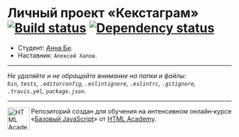 # Личный проект «Кекстаграм» [![Build status][travis-image]][travis-url] [![Dependency status][dependency-image]][dependency-url]

* Студент: [Анна Би](https://up.htmlacademy.ru/javascript/7/user/133081).
* Наставник: `Алексей Хапов`.

---

_Не удаляйте и не обращайте внимание на папки и файлы:_<br>
_`bin`, `tests`, `.editorconfig`, `.eslintignore`, `.eslintrc`, `.gitignore`, `.travis.yml`, `package.json`._

---

<a href="https://htmlacademy.ru/intensive/javascript"><img align="left" width="50" height="50" title="HTML Academy" src="https://up.htmlacademy.ru/static/img/intensive/javascript/logo-for-github.svg"></a>

Репозиторий создан для обучения на интенсивном онлайн‑курсе «[Базовый JavaScript](https://htmlacademy.ru/intensive/javascript)» от [HTML Academy](https://htmlacademy.ru).

[travis-image]: https://travis-ci.org/htmlacademy-javascript/133081-kekstagram.svg?branch=master
[travis-url]: https://travis-ci.org/htmlacademy-javascript/133081-kekstagram
[dependency-image]: https://david-dm.org/htmlacademy-javascript/133081-kekstagram.svg?style=flat-square
[dependency-url]: https://david-dm.org/htmlacademy-javascript/133081-kekstagram
